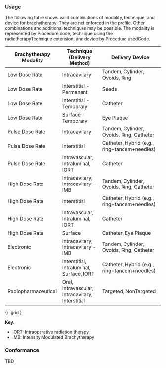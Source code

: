 ### Usage

The following table shows valid combinations of modality, technique, and device for brachytherapy. They are not enforced in the profile. Other combinations and additional techniques may be possible. The modality is represented by Procedure.code, technique using the radiotherapyTechnique extension, and device by Procedure.usedCode.

| **Brachytherapy Modality**    | **Technique (Delivery Method)**                  | **Delivery Device**                          |
| ----------------------------- | ------------------------------------------------ | -------------------------------------------- |
| Low Dose Rate                 | Intracavitary                                    | Tandem, Cylinder, Ovoids, Ring               |
| Low Dose Rate                 | Interstitial - Permanent                         | Seeds                                        |
| Low Dose Rate                 | Interstitial - Temporary                         | Catheter                                     |
| Low Dose Rate                 | Surface - Temporary                              | Eye Plaque                                   |
| Pulse Dose Rate               | Intracavitary                                    | Tandem, Cylinder, Ovoids, Ring,  Catheter    |
| Pulse Dose Rate               | Interstitial                                     | Catheter, Hybrid (e.g., ring+tandem+needles) |
| Pulse Dose Rate               | Intravascular, Intraluminal, IORT                | Catheter                                     |
| High Dose Rate                | Intracavitary, Intracavitary - IMB               | Tandem, Cylinder, Ovoids, Ring,  Catheter    |
| High Dose Rate                | Interstitial                                     | Catheter, Hybrid (e.g., ring+tandem+needles) |
| High Dose Rate                | Intravascular, Intraluminal, IORT                | Catheter                                     |
| High Dose Rate                | Surface                                          | Catheter, Eye Plaque                         |
| Electronic                    | Intracavitary, Intracavitary - IMB               | Tandem, Cylinder, Ovoids, Ring,  Catheter    |
| Electronic                    | Interstitial, Intraluminal, Surface, IORT        | Catheter, Hybrid (e.g., ring+tandem+needles) |
| Radiopharmaceutical           | Oral, Intravascular, Intracavitary, Interstitial | Targeted, NonTargeted                        |
{: .grid }

**Key:**

* IORT: Intraoperative radiation therapy
* IMB: Intensity Modulated Brachytherapy

### Conformance

TBD
